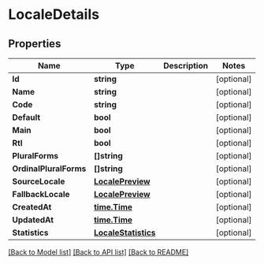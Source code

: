 # LocaleDetails

## Properties

Name | Type | Description | Notes
------------ | ------------- | ------------- | -------------
**Id** | **string** |  | [optional] 
**Name** | **string** |  | [optional] 
**Code** | **string** |  | [optional] 
**Default** | **bool** |  | [optional] 
**Main** | **bool** |  | [optional] 
**Rtl** | **bool** |  | [optional] 
**PluralForms** | **[]string** |  | [optional] 
**OrdinalPluralForms** | **[]string** |  | [optional] 
**SourceLocale** | [**LocalePreview**](LocalePreview.md) |  | [optional] 
**FallbackLocale** | [**LocalePreview**](LocalePreview.md) |  | [optional] 
**CreatedAt** | [**time.Time**](time.Time.md) |  | [optional] 
**UpdatedAt** | [**time.Time**](time.Time.md) |  | [optional] 
**Statistics** | [**LocaleStatistics**](LocaleStatistics.md) |  | [optional] 

[[Back to Model list]](../README.md#documentation-for-models) [[Back to API list]](../README.md#documentation-for-api-endpoints) [[Back to README]](../README.md)


